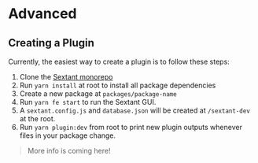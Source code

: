 # Advanced

## Creating a Plugin

Currently, the easiest way to create a plugin is to follow these steps:

1. Clone the [Sextant monorepo](https://github.com/mattpocock/sextant)
2. Run `yarn install` at root to install all package dependencies
3. Create a new package at `packages/package-name`
4. Run `yarn fe start` to run the Sextant GUI.
5. A `sextant.config.js` and `database.json` will be created at `/sextant-dev` at the root.
6. Run `yarn plugin:dev` from root to print new plugin outputs whenever files in your package change.

> More info is coming here!

